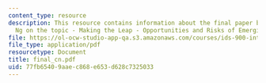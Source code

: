 ```yaml
---
content_type: resource
description: This resource contains information about the final paper by Christine
  Ng on the topic - Making the Leap - Opportunities and Risks of Emerging Technologies.
file: https://ol-ocw-studio-app-qa.s3.amazonaws.com/courses/ids-900-integrating-doctoral-seminar-on-emerging-technologies-fall-2005/77fb65409aaec868e653d628c7325033_final_cn.pdf
file_type: application/pdf
resourcetype: Document
title: final_cn.pdf
uid: 77fb6540-9aae-c868-e653-d628c7325033
---
```

